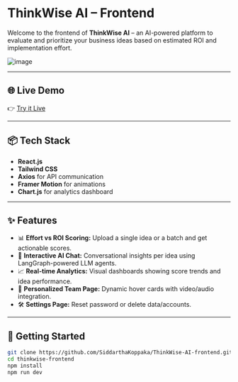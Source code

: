 # ThinkWise AI – Frontend

Welcome to the frontend of **ThinkWise AI** – an AI-powered platform to evaluate and prioritize your business ideas based on estimated ROI and implementation effort.


![image](https://github.com/user-attachments/assets/d13708f2-192d-46f4-88dc-3d9d5b15f13e)


---

## 🌐 Live Demo

👉 [Try it Live](https://thinkwiseai.vercel.app/)

---

## 📦 Tech Stack

- **React.js**
- **Tailwind CSS**
- **Axios** for API communication
- **Framer Motion** for animations
- **Chart.js** for analytics dashboard

---

## ✨ Features

- 📊 **Effort vs ROI Scoring:** Upload a single idea or a batch and get actionable scores.
- 💬 **Interactive AI Chat:** Conversational insights per idea using LangGraph-powered LLM agents.
- 📈 **Real-time Analytics:** Visual dashboards showing score trends and idea performance.
- 👥 **Personalized Team Page:** Dynamic hover cards with video/audio integration.
- 🛠️ **Settings Page:** Reset password or delete data/accounts.

---

## 🚀 Getting Started

```bash
git clone https://github.com/SiddarthaKoppaka/ThinkWise-AI-frontend.git
cd thinkwise-frontend
npm install
npm run dev
